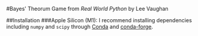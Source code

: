 #Bayes' Theorum Game from *Real World Python* by Lee Vaughan

##Installation
###Apple Silicon (M1):
I recommend installing dependencies including `numpy` and `scipy` through [Conda](https://docs.conda.io/en/latest/) and [conda-forge](https://anaconda.org/conda-forge/conda).